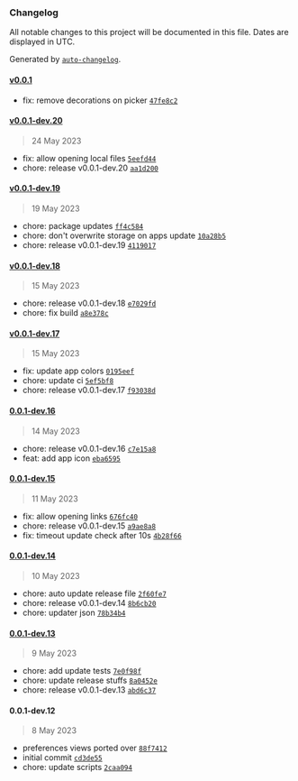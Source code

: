 ### Changelog

All notable changes to this project will be documented in this file. Dates are displayed in UTC.

Generated by [`auto-changelog`](https://github.com/CookPete/auto-changelog).

#### [v0.0.1](https://github.com/billyjacoby/browsernaut/compare/v0.0.1-dev.20...v0.0.1)

- fix: remove decorations on picker [`47fe8c2`](https://github.com/billyjacoby/browsernaut/commit/47fe8c24ce0dcf9af2305462416ed088b32ff7f6)

#### [v0.0.1-dev.20](https://github.com/billyjacoby/browsernaut/compare/v0.0.1-dev.19...v0.0.1-dev.20)

> 24 May 2023

- fix: allow opening local files [`5eefd44`](https://github.com/billyjacoby/browsernaut/commit/5eefd44831305ed34b6b0ae5d2bd0e193a6c2f33)
- chore: release v0.0.1-dev.20 [`aa1d200`](https://github.com/billyjacoby/browsernaut/commit/aa1d2009599eeec0bd446360bee43ca16302f7ae)

#### [v0.0.1-dev.19](https://github.com/billyjacoby/browsernaut/compare/v0.0.1-dev.18...v0.0.1-dev.19)

> 19 May 2023

- chore: package updates [`ff4c584`](https://github.com/billyjacoby/browsernaut/commit/ff4c584d08a378bb9ba753024317f53ac3da3f51)
- chore: don't overwrite storage on apps update [`10a28b5`](https://github.com/billyjacoby/browsernaut/commit/10a28b5bc1852b6d3cd8b72294d1bf8d0021b582)
- chore: release v0.0.1-dev.19 [`4119017`](https://github.com/billyjacoby/browsernaut/commit/411901786ab4a5b730639354a119c961403b7030)

#### [v0.0.1-dev.18](https://github.com/billyjacoby/browsernaut/compare/v0.0.1-dev.17...v0.0.1-dev.18)

> 15 May 2023

- chore: release v0.0.1-dev.18 [`e7029fd`](https://github.com/billyjacoby/browsernaut/commit/e7029fd2e71f3fa66634ea9fd8b4c1fcc0fda9d7)
- chore: fix build [`a8e378c`](https://github.com/billyjacoby/browsernaut/commit/a8e378c6e0062b0e9354a17ba782d59e78b7300b)

#### [v0.0.1-dev.17](https://github.com/billyjacoby/browsernaut/compare/0.0.1-dev.16...v0.0.1-dev.17)

> 15 May 2023

- fix: update app colors [`0195eef`](https://github.com/billyjacoby/browsernaut/commit/0195eef8067b26983026e4b27dd8d9b6152b4657)
- chore: update ci [`5ef5bf8`](https://github.com/billyjacoby/browsernaut/commit/5ef5bf8094c19660c1e203d5af0552cdf6a15c0c)
- chore: release v0.0.1-dev.17 [`f93038d`](https://github.com/billyjacoby/browsernaut/commit/f93038de7feb2e94b098dce89d762b97910a3518)

#### [0.0.1-dev.16](https://github.com/billyjacoby/browsernaut/compare/0.0.1-dev.15...0.0.1-dev.16)

> 14 May 2023

- chore: release v0.0.1-dev.16 [`c7e15a8`](https://github.com/billyjacoby/browsernaut/commit/c7e15a8297e616150a3ce84bc405c0c377a7aa98)
- feat: add app icon [`eba6595`](https://github.com/billyjacoby/browsernaut/commit/eba65953fb525c1576f4719028590c14a78cdfdd)

#### [0.0.1-dev.15](https://github.com/billyjacoby/browsernaut/compare/0.0.1-dev.14...0.0.1-dev.15)

> 11 May 2023

- fix: allow opening links [`676fc40`](https://github.com/billyjacoby/browsernaut/commit/676fc405dfa1dcbda86a0a6f023a292d5a97b742)
- chore: release v0.0.1-dev.15 [`a9ae8a8`](https://github.com/billyjacoby/browsernaut/commit/a9ae8a8ab0058646f1a83e45507602515b9b7c46)
- fix: timeout update check after 10s [`4b28f66`](https://github.com/billyjacoby/browsernaut/commit/4b28f661299711777fa3c463f989f03fb2de053e)

#### [0.0.1-dev.14](https://github.com/billyjacoby/browsernaut/compare/0.0.1-dev.13...0.0.1-dev.14)

> 10 May 2023

- chore: auto update release file [`2f60fe7`](https://github.com/billyjacoby/browsernaut/commit/2f60fe717ed859bcd58ba7ff0b110586b121689c)
- chore: release v0.0.1-dev.14 [`8b6cb20`](https://github.com/billyjacoby/browsernaut/commit/8b6cb2002047a40e18a4d5a1295cba05dfdfa69a)
- chore: updater json [`78b34b4`](https://github.com/billyjacoby/browsernaut/commit/78b34b4c86ab25ec894a55f527376dded6b44a3d)

#### [0.0.1-dev.13](https://github.com/billyjacoby/browsernaut/compare/0.0.1-dev.12...0.0.1-dev.13)

> 9 May 2023

- chore: add update tests [`7e0f98f`](https://github.com/billyjacoby/browsernaut/commit/7e0f98fba3d7af0cb27edea3c59eba6e86f40e41)
- chore: update release stuffs [`8a0452e`](https://github.com/billyjacoby/browsernaut/commit/8a0452ee9300430ae2abcd7997f24659f7de3fbe)
- chore: release v0.0.1-dev.13 [`abd6c37`](https://github.com/billyjacoby/browsernaut/commit/abd6c378ba1ba83e62143a9bf3afd140155cd4fa)

#### 0.0.1-dev.12

> 8 May 2023

- preferences views ported over [`88f7412`](https://github.com/billyjacoby/browsernaut/commit/88f7412f8e8f79b5f41b7c339b05b23cfed27fd4)
- initial commit [`cd3de55`](https://github.com/billyjacoby/browsernaut/commit/cd3de551797fcbd2f8c498e81dfe2790f1fdb447)
- chore: update scripts [`2caa094`](https://github.com/billyjacoby/browsernaut/commit/2caa09495a4a558b534ee04e0f454f1562a835fb)
